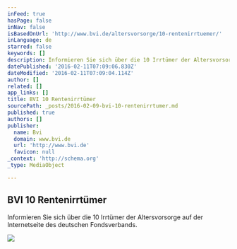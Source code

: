 ```yaml
---
inFeed: true
hasPage: false
inNav: false
isBasedOnUrl: 'http://www.bvi.de/altersvorsorge/10-rentenirrtuemer/'
inLanguage: de
starred: false
keywords: []
description: Informieren Sie sich über die 10 Irrtümer der Altersvorsorge auf der Internetseite des deutschen Fondsverbands.
datePublished: '2016-02-11T07:09:06.830Z'
dateModified: '2016-02-11T07:09:04.114Z'
author: []
related: []
app_links: []
title: BVI 10 Rentenirrtümer
sourcePath: _posts/2016-02-09-bvi-10-rentenirrtumer.md
published: true
authors: []
publisher:
  name: Bvi
  domain: www.bvi.de
  url: 'http://www.bvi.de'
  favicon: null
_context: 'http://schema.org'
_type: MediaObject

---
```

<article style=""><h1>BVI 10 Rentenirrtümer</h1><p>Informieren Sie sich über die 10 Irrtümer der Altersvorsorge auf der Internetseite des deutschen Fondsverbands.</p><img src="https://s3-us-west-2.amazonaws.com/the-grid-img/p/ae750099253152d2fb264eba26113c9b641b7f5d.jpg" /></article>
